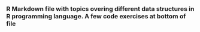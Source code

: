### R Markdown file with topics overing different data structures in R programming language. A few code exercises at bottom of file 
